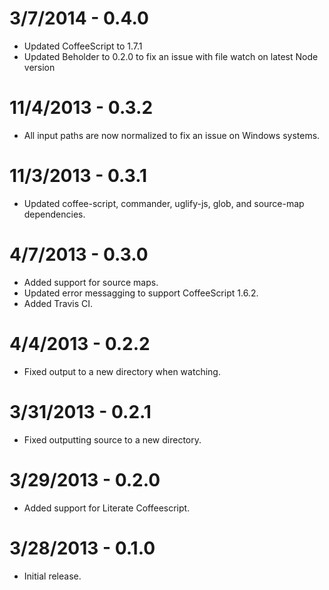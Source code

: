 3/7/2014 - 0.4.0
=================
* Updated CoffeeScript to 1.7.1
* Updated Beholder to 0.2.0 to fix an issue with file watch on latest Node version

11/4/2013 - 0.3.2
=================
* All input paths are now normalized to fix an issue on Windows systems.

11/3/2013 - 0.3.1
=================
* Updated coffee-script, commander, uglify-js, glob, and source-map dependencies.

4/7/2013 - 0.3.0
=================
* Added support for source maps.
* Updated error messagging to support CoffeeScript 1.6.2.
* Added Travis CI.

4/4/2013 - 0.2.2
==================
* Fixed output to a new directory when watching.

3/31/2013 - 0.2.1
==================
* Fixed outputting source to a new directory.

3/29/2013 - 0.2.0
==================
* Added support for Literate Coffeescript.

3/28/2013 - 0.1.0
==================
* Initial release.
